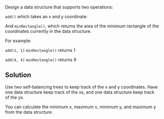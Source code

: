 Design a data structure that supports two operations:

`add()` which takes an x and y coordinate:

And `minRectangle()`, which returns the area of the minimum rectangle of
the coordinates currently in the data structure.

For example:

`add(1, 1)`
`minRectangle()` returns 1

`add(4, 4)`
`minRectangle()` returns 9

## Solution

Use two self-balancing trees to keep track of the x and y coordinates.
Have one data structure keep track of the xs, and one data structure
keep track of the ys.

You can calculate the minimum x, maximum x, minimum y, and maximum y
from the data structure.
